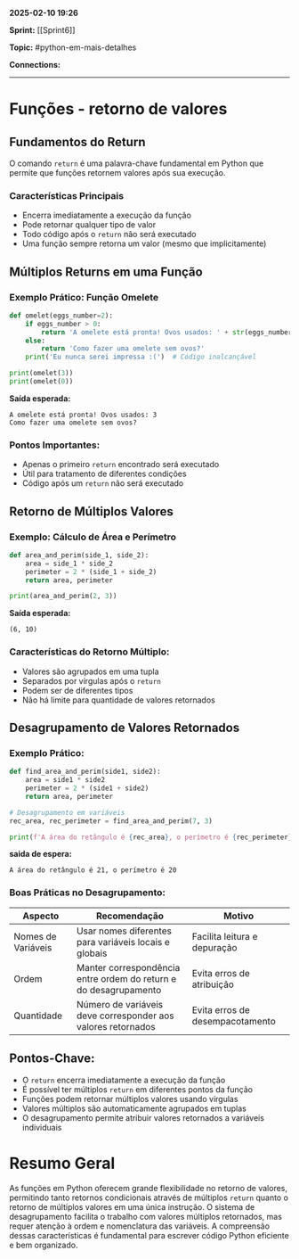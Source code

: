 
**2025-02-10 19:26**

**Sprint:** [[Sprint6]]

**Topic:** #python-em-mais-detalhes 

**Connections:** 

---
# **Funções - retorno de valores**

## Fundamentos do Return
O comando `return` é uma palavra-chave fundamental em Python que permite que funções retornem valores após sua execução. 

### Características Principais
- Encerra imediatamente a execução da função
- Pode retornar qualquer tipo de valor
- Todo código após o `return` não será executado
- Uma função sempre retorna um valor (mesmo que implicitamente)

## Múltiplos Returns em uma Função

### Exemplo Prático: Função Omelete
```python
def omelet(eggs_number=2):
    if eggs_number > 0:
        return 'A omelete está pronta! Ovos usados: ' + str(eggs_number)
    else:
        return 'Como fazer uma omelete sem ovos?'
    print('Eu nunca serei impressa :(')  # Código inalcançável

print(omelet(3))
print(omelet(0))
```

**Saída esperada:**
```
A omelete está pronta! Ovos usados: 3
Como fazer uma omelete sem ovos?
```

### Pontos Importantes:
- Apenas o primeiro `return` encontrado será executado
- Útil para tratamento de diferentes condições
- Código após um `return` não será executado

## Retorno de Múltiplos Valores

### Exemplo: Cálculo de Área e Perímetro
```python
def area_and_perim(side_1, side_2):
    area = side_1 * side_2
    perimeter = 2 * (side_1 + side_2)
    return area, perimeter

print(area_and_perim(2, 3))
```

**Saída esperada:**
```
(6, 10)
```

### Características do Retorno Múltiplo:
- Valores são agrupados em uma tupla
- Separados por vírgulas após o `return`
- Podem ser de diferentes tipos
- Não há limite para quantidade de valores retornados

## Desagrupamento de Valores Retornados

### Exemplo Prático:
```python
def find_area_and_perim(side1, side2):
    area = side1 * side2
    perimeter = 2 * (side1 + side2)
    return area, perimeter

# Desagrupamento em variáveis
rec_area, rec_perimeter = find_area_and_perim(7, 3)

print(f'A área do retângulo é {rec_area}, o perímetro é {rec_perimeter}')
```

**saida de espera:**
```
A área do retângulo é 21, o perímetro é 20
```
### Boas Práticas no Desagrupamento:
| Aspecto | Recomendação | Motivo |
|---------|--------------|---------|
| Nomes de Variáveis | Usar nomes diferentes para variáveis locais e globais | Facilita leitura e depuração |
| Ordem | Manter correspondência entre ordem do return e do desagrupamento | Evita erros de atribuição |
| Quantidade | Número de variáveis deve corresponder aos valores retornados | Evita erros de desempacotamento |

## Pontos-Chave:
- O `return` encerra imediatamente a execução da função
- É possível ter múltiplos `return` em diferentes pontos da função
- Funções podem retornar múltiplos valores usando vírgulas
- Valores múltiplos são automaticamente agrupados em tuplas
- O desagrupamento permite atribuir valores retornados a variáveis individuais

# Resumo Geral
As funções em Python oferecem grande flexibilidade no retorno de valores, permitindo tanto retornos condicionais através de múltiplos `return` quanto o retorno de múltiplos valores em uma única instrução. O sistema de desagrupamento facilita o trabalho com valores múltiplos retornados, mas requer atenção à ordem e nomenclatura das variáveis. A compreensão dessas características é fundamental para escrever código Python eficiente e bem organizado.







